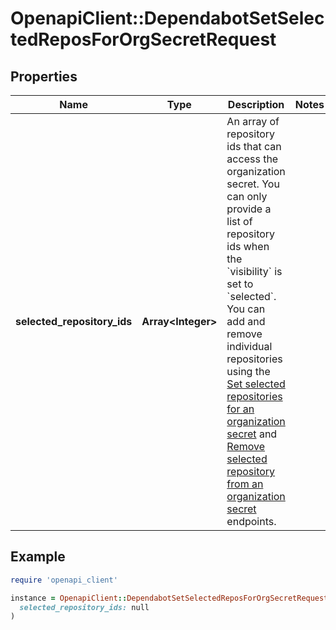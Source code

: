 # OpenapiClient::DependabotSetSelectedReposForOrgSecretRequest

## Properties

| Name | Type | Description | Notes |
| ---- | ---- | ----------- | ----- |
| **selected_repository_ids** | **Array&lt;Integer&gt;** | An array of repository ids that can access the organization secret. You can only provide a list of repository ids when the &#x60;visibility&#x60; is set to &#x60;selected&#x60;. You can add and remove individual repositories using the [Set selected repositories for an organization secret](https://docs.github.com/rest/dependabot/secrets#set-selected-repositories-for-an-organization-secret) and [Remove selected repository from an organization secret](https://docs.github.com/rest/dependabot/secrets#remove-selected-repository-from-an-organization-secret) endpoints. |  |

## Example

```ruby
require 'openapi_client'

instance = OpenapiClient::DependabotSetSelectedReposForOrgSecretRequest.new(
  selected_repository_ids: null
)
```

